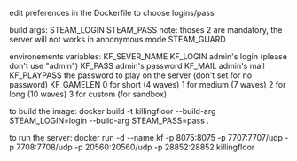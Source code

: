 edit preferences in the Dockerfile to choose logins/pass


build args:
	STEAM_LOGIN
	STEAM_PASS
		note: thoses 2 are mandatory, the server will not works in annonymous mode
	STEAM_GUARD

environements variables:
	KF_SEVER_NAME <server name>
	KF_LOGIN
		admin's login (please don't use "admin")
	KF_PASS
		admin's password
	KF_MAIL
		admin's mail
	KF_PLAYPASS
		the password to play on the server (don't set for no password)
	KF_GAMELEN
		0 for short (4 waves)
		1 for medium (7 waves)
		2 for long (10 waves)
		3 for custom (for sandbox)

to build the image:
docker build -t killingfloor --build-arg STEAM_LOGIN=login --build-arg STEAM_PASS=pass .

to run the server:
docker run -d --name kf -p 8075:8075 -p 7707:7707/udp -p 7708:7708/udp -p 20560:20560/udp -p 28852:28852 killingfloor
